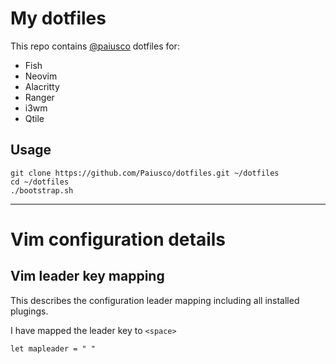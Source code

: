 # My dotfiles

This repo contains [@paiusco](https://github.com/Paiusco) dotfiles for:

- Fish
- Neovim
- Alacritty
- Ranger
- i3wm 
- Qtile


## Usage

    git clone https://github.com/Paiusco/dotfiles.git ~/dotfiles
    cd ~/dotfiles
    ./bootstrap.sh


-----------------

# Vim configuration details

## Vim leader key mapping
This describes the configuration leader mapping including all installed plugings.

I have mapped the leader key to `<space>`

```viml
let mapleader = " "
```
